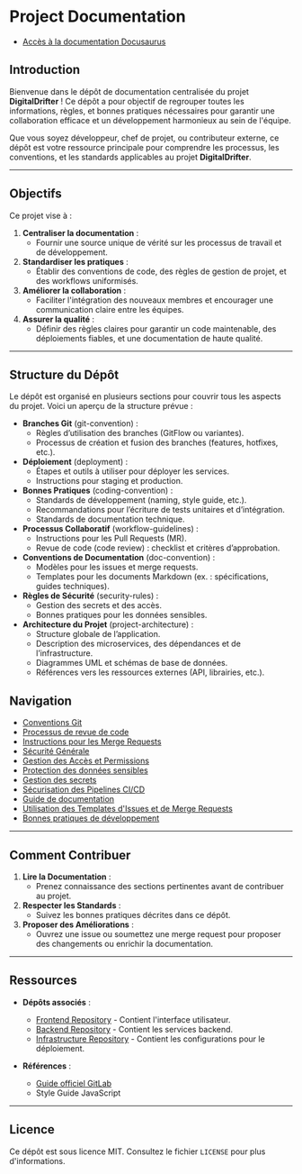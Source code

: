 # Project Documentation

- [Accès à la documentation Docusaurus](https://project-documentation-e34b04.gitlab.io)

## **Introduction**

Bienvenue dans le dépôt de documentation centralisée du projet **DigitalDrifter** ! Ce dépôt a pour objectif de regrouper toutes les informations, règles, et bonnes pratiques nécessaires pour garantir une collaboration efficace et un développement harmonieux au sein de l'équipe.

Que vous soyez développeur, chef de projet, ou contributeur externe, ce dépôt est votre ressource principale pour comprendre les processus, les conventions, et les standards applicables au projet **DigitalDrifter**.

---

## **Objectifs**

Ce projet vise à :

1. **Centraliser la documentation** :
    - Fournir une source unique de vérité sur les processus de travail et de développement.
2. **Standardiser les pratiques** :
    - Établir des conventions de code, des règles de gestion de projet, et des workflows uniformisés.
3. **Améliorer la collaboration** :
    - Faciliter l'intégration des nouveaux membres et encourager une communication claire entre les équipes.
4. **Assurer la qualité** :
    - Définir des règles claires pour garantir un code maintenable, des déploiements fiables, et une documentation de haute qualité.

---

## **Structure du Dépôt**

Le dépôt est organisé en plusieurs sections pour couvrir tous les aspects du projet. Voici un aperçu de la structure prévue :

- **Branches Git** (git-convention) :
  - Règles d’utilisation des branches (GitFlow ou variantes).
  - Processus de création et fusion des branches (features, hotfixes, etc.).
- **Déploiement** (deployment) :
  - Étapes et outils à utiliser pour déployer les services.
  - Instructions pour staging et production.
- **Bonnes Pratiques** (coding-convention) :
  - Standards de développement (naming, style guide, etc.).
  - Recommandations pour l’écriture de tests unitaires et d’intégration.
  - Standards de documentation technique.
- **Processus Collaboratif** (workflow-guidelines) :
  - Instructions pour les Pull Requests (MR).
  - Revue de code (code review) : checklist et critères d’approbation.
- **Conventions de Documentation** (doc-convention) :
  - Modèles pour les issues et merge requests.
  - Templates pour les documents Markdown (ex. : spécifications, guides techniques).
- **Règles de Sécurité** (security-rules) :
  - Gestion des secrets et des accès.
  - Bonnes pratiques pour les données sensibles.
- **Architecture du Projet** (project-architecture) :
  - Structure globale de l’application.
  - Description des microservices, des dépendances et de l’infrastructure.
  - Diagrammes UML et schémas de base de données.
  - Références vers les ressources externes (API, librairies, etc.).

## **Navigation**

- [Conventions Git](./git-convention/git-convention.md)
- [Processus de revue de code](./workflow-guidelines/code-review-process.md)
- [Instructions pour les Merge Requests](./workflow-guidelines/merge-request.md)
- [Sécurité Générale](./security-rules/general-security.md)
- [Gestion des Accès et Permissions](./security-rules/access-control.md)
- [Protection des données sensibles](./security-rules/data-protection.md)
- [Gestion des secrets](./security-rules/secrets-management.md)
- [Sécurisation des Pipelines CI/CD](./security-rules/cicd-security.md)
- [Guide de documentation](./doc-convention/doc-convention.md)
- [Utilisation des Templates d'Issues et de Merge Requests](./doc-convention/templates_usage.md)
- [Bonnes pratiques de développement](./coding-convention/coding-convention.md)

---

## **Comment Contribuer**

1. **Lire la Documentation** :
    - Prenez connaissance des sections pertinentes avant de contribuer au projet.
2. **Respecter les Standards** :
    - Suivez les bonnes pratiques décrites dans ce dépôt.
3. **Proposer des Améliorations** :
    - Ouvrez une issue ou soumettez une merge request pour proposer des changements ou enrichir la documentation.

---

## **Ressources**

- **Dépôts associés** :
  - [Frontend Repository](https://gitlab.com/digitaldrifter/dd_front) - Contient l'interface utilisateur.
  - [Backend Repository](https://gitlab.com/digitaldrifter/dd_front) - Contient les services backend.
  - [Infrastructure Repository](https://gitlab.com/digitaldrifter/dd_front) - Contient les configurations pour le déploiement.

- **Références** :
  - [Guide officiel GitLab](https://docs.gitlab.com/)
  - Style Guide JavaScript

---

## **Licence**

Ce dépôt est sous licence MIT. Consultez le fichier `LICENSE` pour plus d'informations.
